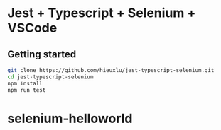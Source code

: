 # Jest + Typescript + Selenium + VSCode

## Getting started

```bash
git clone https://github.com/hieuxlu/jest-typescript-selenium.git
cd jest-typescript-selenium
npm install
npm run test
```
# selenium-helloworld
